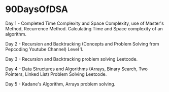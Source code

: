 # 90DaysOfDSA

Day 1 - Completed Time Complexity and Space Complexity, use of Master's Method, Recurrence Method. Calculating Time and Space complexity of an algorithm.

Day 2 - Recursion and Backtracking (Concepts and Problem Solving from Pepcoding Youtube Channel) Level 1.

Day 3 - Recursion and Backtracking problem solving Leetcode.

Day 4 - Data Structures and Algorithms (Arrays, Binary Search, Two Pointers, Linked List) Problem Solving Leetcode.

Day 5 - Kadane's Algorithm, Arrays problem solving.

